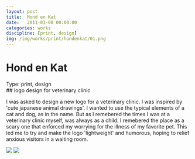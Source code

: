 ```yaml
---
layout: post
title:  Hond en Kat
date:   2011-01-08 00:00:00
categories: works
discipline: [print, design]
img: /img/works/print/hondenkat/01.png
---
```

# Hond en Kat
<div><label>Type:</label> <span>print, design</span></div>
## logo design for veterinary clinic
<p>I was asked to design a new logo for a veterinary clinic. I was inspired by 'cute japanese animal drawings'. I wanted to use the typical elements of a cat and dog, as in the name. But as I remebered the times I was at a veterinary clinic myself, was always as a child. I remebered the place as a scary one that enforced my worrying for the illness of my favorite pet. This led me to try and make the logo 'lightweight' and humorous, hoping to relief anxious visitors in a waiting room.</p>
<img src="{{ site.url }}/img/works/print/hondenkat/03.png">
<img src="{{ site.url }}/img/works/print/hondenkat/02.png">